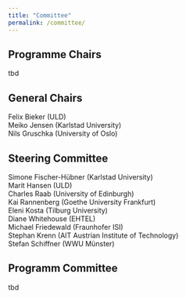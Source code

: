 ```yaml
---
title: "Committee"
permalink: /committee/
---
```


## Programme Chairs
tbd

## General Chairs
Felix Bieker (ULD) <br>
Meiko Jensen (Karlstad University)<br>
Nils Gruschka (University of Oslo)

## Steering Committee
Simone Fischer-Hübner (Karlstad University)<br>
Marit Hansen (ULD)<br>
Charles Raab (University of Edinburgh)<br>
Kai Rannenberg (Goethe University Frankfurt)<br>
Eleni Kosta (Tilburg University)<br>
Diane Whitehouse (EHTEL)<br>
Michael	Friedewald (Fraunhofer ISI)<br>
Stephan	Krenn (AIT Austrian Institute of Technology)<br>
Stefan Schiffner (WWU Münster)

## Programm Committee
tbd